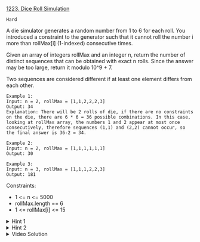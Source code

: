 [1223. Dice Roll Simulation](https://leetcode.com/problems/dice-roll-simulation/description/)

`Hard`

A die simulator generates a random number from 1 to 6 for each roll. You introduced a constraint to the generator such that it cannot roll the number i more than rollMax[i] (1-indexed) consecutive times.

Given an array of integers rollMax and an integer n, return the number of distinct sequences that can be obtained with exact n rolls. Since the answer may be too large, return it modulo 10^9 + 7.

Two sequences are considered different if at least one element differs from each other.

```
Example 1:
Input: n = 2, rollMax = [1,1,2,2,2,3]
Output: 34
Explanation: There will be 2 rolls of die, if there are no constraints on the die, there are 6 * 6 = 36 possible combinations. In this case, looking at rollMax array, the numbers 1 and 2 appear at most once consecutively, therefore sequences (1,1) and (2,2) cannot occur, so the final answer is 36-2 = 34.

Example 2:
Input: n = 2, rollMax = [1,1,1,1,1,1]
Output: 30

Example 3:
Input: n = 3, rollMax = [1,1,1,2,2,3]
Output: 181
```

Constraints:

- 1 <= n <= 5000
- rollMax.length == 6
- 1 <= rollMax[i] <= 15

<details>
<summary>Hint 1</summary>

Think on Dynamic Programming.

</details>

<details>
<summary>Hint 2</summary>

DP(pos, last) which means we are at the position pos having as last the last character seen.

</details>

<details>
<summary>Video Solution</summary>

[HuifengGuan](https://www.youtube.com/watch?v=n4KHWvjfVx8&ab_channel=HuifengGuan)
</details>